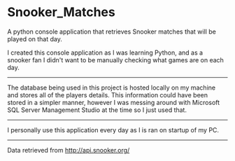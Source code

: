 # Snooker_Matches
A python console application that retrieves Snooker matches that will be played on that day. 

I created this console application as I was learning Python, and as a snooker fan I didn't want to be manually checking what games are on each day. 

---

The database being used in this project is hosted locally on my machine and stores all of the players details. This information could have been stored in a simpler manner, however I was messing around with Microsoft SQL Server Management Studio at the time so I just used that.   

---

I personally use this application every day as I is ran on startup of my PC.

---

Data retrieved from http://api.snooker.org/
